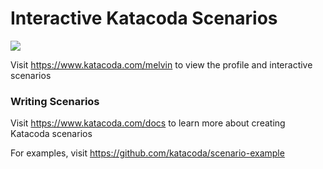 # Interactive Katacoda Scenarios

[![](http://shields.katacoda.com/katacoda/melvin/count.svg)](https://www.katacoda.com/melvin "Get your profile on Katacoda.com")

Visit https://www.katacoda.com/melvin to view the profile and interactive scenarios

### Writing Scenarios
Visit https://www.katacoda.com/docs to learn more about creating Katacoda scenarios

For examples, visit https://github.com/katacoda/scenario-example
